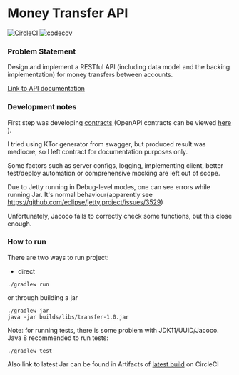 # Money Transfer API
[![CircleCI](https://circleci.com/gh/Long-shot/Money-Transfers.svg?style=svg)](https://circleci.com/gh/Long-shot/Money-Transfers)
[![codecov](https://codecov.io/gh/Long-shot/Money-Transfers/branch/master/graph/badge.svg)](https://codecov.io/gh/Long-shot/Money-Transfers)
### Problem Statement
Design and implement a RESTful API (including data model and the backing implementation)
for money transfers between accounts.

[Link to API documentation](https://editor.swagger.io/?url=https://raw.githubusercontent.com/Long-shot/Money-Transfers/master/src/main/resources/contracts.yaml) 
### Development notes

First step was developing [contracts](./src/main/resources/contracts.yaml) (OpenAPI contracts can be viewed [here](https://editor.swagger.io) ). 

I tried using KTor generator from swagger, but produced result was mediocre, so I left contract for documentation purposes only.  

Some factors such as server configs, logging,  implementing client, better test/deploy automation or comprehensive mocking are left out of scope.

Due to Jetty running in Debug-level modes, one can see errors while running Jar. It's normal behaviour(apparently see https://github.com/eclipse/jetty.project/issues/3529)

Unfortunately, Jacoco fails to correctly check some functions, but this close enough. 
### How to run 
There are two ways to run project: 

- direct
```
./gradlew run
```

or through building a jar
```
./gradlew jar
java -jar builds/libs/transfer-1.0.jar
```

Note: for running tests, there is some problem with JDK11/UUID/Jacoco. Java 8 recommended
to run tests:
```
./gradlew test
```

Also link to latest Jar can be found in Artifacts of [latest build](https://circleci.com/gh/Long-shot/Money-Transfers/tree/master) on CircleCI
